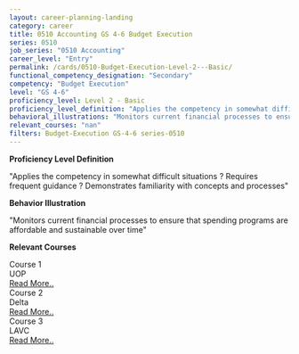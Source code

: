 ```yaml
---
layout: career-planning-landing
category: career
title: 0510 Accounting GS 4-6 Budget Execution
series: 0510
job_series: "0510 Accounting"
career_level: "Entry"
permalink: /cards/0510-Budget-Execution-Level-2---Basic/
functional_competency_designation: "Secondary"
competency: "Budget Execution"
level: "GS 4-6"
proficiency_level: Level 2 - Basic
proficiency_level_definition: "Applies the competency in somewhat difficult situations ? Requires frequent guidance ? Demonstrates familiarity with concepts and processes"
behavioral_illustrations: "Monitors current financial processes to ensure that spending programs are affordable and sustainable over time"
relevant_courses: "nan"
filters: Budget-Execution GS-4-6 series-0510
---
```


<p><b>Proficiency Level Definition</b></p>
<p>"Applies the competency in somewhat difficult situations ? Requires frequent guidance ? Demonstrates familiarity with concepts and processes"</p>
<p><b>Behavior Illustration</b></p>
<p>"Monitors current financial processes to ensure that spending programs are affordable and sustainable over time"</p>
<p><b>Relevant Courses</b></p>
<div class="cfo-courses-outer"><div class="cfo-courses-inner">Course 1</div><div class="cfo-courses-inner">UOP</div><div class="cfo-courses-inner"><a href="/cards/0510-Budget-Execution-Level-2---Basic/">Read More..</a></div></div>
<div class="cfo-courses-outer"><div class="cfo-courses-inner">Course 2</div><div class="cfo-courses-inner">Delta</div><div class="cfo-courses-inner"><a href="/cards/0510-Budget-Execution-Level-2---Basic/">Read More..</a></div></div>
<div class="cfo-courses-outer"><div class="cfo-courses-inner">Course 3</div><div class="cfo-courses-inner">LAVC</div><div class="cfo-courses-inner"><a href="/cards/0510-Budget-Execution-Level-2---Basic/">Read More..</a></div></div>
